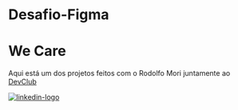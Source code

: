 # Desafio-Figma
<h1>We Care</h1>
<p>Aqui está um dos projetos feitos com o Rodolfo Mori juntamente ao <a href="https://aulas.devclub.com.br/m/courses">DevClub</a></p>
<a href="https://www.linkedin.com/in/murilo-tavares-7b3bbb304/"> <img src="https://img.shields.io/badge/LinkedIn-0077B5?style=for-the-badge&logo=linkedin&logoColor=white" alt="linkedin-logo"></a>

